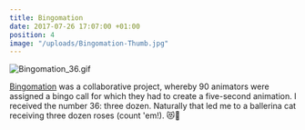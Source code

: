 ```yaml
---
title: Bingomation
date: 2017-07-26 17:07:00 +01:00
position: 4
image: "/uploads/Bingomation-Thumb.jpg"
---
```


![Bingomation_36.gif](/uploads/Bingomation_36.gif)

[Bingomation](http://www.bingomation.com/) was a collaborative project, whereby 90 animators were assigned a bingo call for which they had to create a five-second animation. I received the number 36: three dozen. Naturally that led me to a ballerina cat receiving three dozen roses (count 'em!). 😻🌹